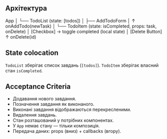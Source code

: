 ## Архітектура

App
│
└── TodoList (state: [todos])
    │
    ├── AddTodoForm
    │     ↑ onAddTodo(newTask)
    │
    └── TodoItem (state: isCompleted, props: task, onDelete)
          │   [Checkbox] → toggle completed (local state)
          │   [Delete Button] ↑ onDelete(id)

## State colocation
`TodoList` зберігає список завдань (`[todos]`).
`TodoItem` зберігає власний стан `isCompleted`.

## Acceptance Criteria
- Додавання нового завдання.
- Позначення завдання як виконаного.
- Виконані завдання відображаються перекресленими.
- Видалення завдань.
- Стан розташований у потрібних компонентах.
- У `App` немає стану — тільки композиція.
- Передача даних: props (вниз) + callbacks (вгору).
